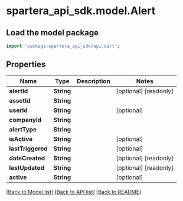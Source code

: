 # spartera_api_sdk.model.Alert

## Load the model package
```dart
import 'package:spartera_api_sdk/api.dart';
```

## Properties
Name | Type | Description | Notes
------------ | ------------- | ------------- | -------------
**alertId** | **String** |  | [optional] [readonly] 
**assetId** | **String** |  | 
**userId** | **String** |  | [optional] 
**companyId** | **String** |  | 
**alertType** | **String** |  | 
**isActive** | **String** |  | [optional] 
**lastTriggered** | **String** |  | [optional] 
**dateCreated** | **String** |  | [optional] [readonly] 
**lastUpdated** | **String** |  | [optional] [readonly] 
**active** | **String** |  | [optional] 

[[Back to Model list]](../README.md#documentation-for-models) [[Back to API list]](../README.md#documentation-for-api-endpoints) [[Back to README]](../README.md)


